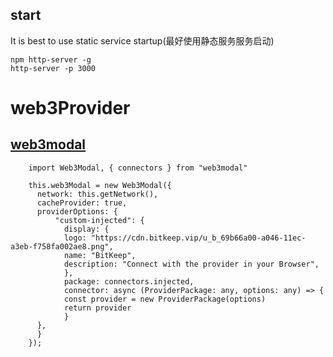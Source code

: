 ## start
 It is best to use static service startup(最好使用静态服务服务启动)
    
    npm http-server -g 
    http-server -p 3000




# web3Provider
## [web3modal](https://github.com/Web3Modal/web3modal)
```
    import Web3Modal, { connectors } from "web3modal"

    this.web3Modal = new Web3Modal({
      network: this.getNetwork(),
      cacheProvider: true,
      providerOptions: {
          "custom-injected": {
            display: {
            logo: "https://cdn.bitkeep.vip/u_b_69b66a00-a046-11ec-a3eb-f758fa002ae8.png",
            name: "BitKeep",
            description: "Connect with the provider in your Browser",
            },
            package: connectors.injected,
            connector: async (ProviderPackage: any, options: any) => {
            const provider = new ProviderPackage(options)
            return provider
            }
      },
      }
    });
 ```   

   